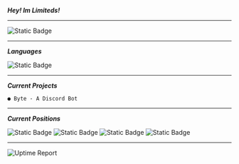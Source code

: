 ***Hey! Im Limiteds!***
<hr>
<img alt="Static Badge" src="https://img.shields.io/badge/Discord-@imlimiteds-purple">

<hr>

***Languages***

<img alt="Static Badge"
src="https://img.shields.io/badge/2_Years-Python-darkgreen">

<hr> 


__***Current Projects***__

```
● Byte - A Discord Bot
```


<hr>

***Current Positions***

<img alt="Static Badge"
src="https://img.shields.io/badge/Founder-UnLimited_Systems-white">
<img alt="Static Badge"
src="https://img.shields.io/badge/Senior_Support-ERM-darkred">
<img alt="Static Badge"
src="https://img.shields.io/badge/Support-Astro_Birb-blue">
<img alt="Static Badge"
src="https://img.shields.io/badge/Developer-Cyni-darkblue">

<hr>

![Uptime Report](https://img.shields.io/badge/Uptime-<iframe%20src%3D%22https%3A%2F%2Fwl.hetrixtools.com%2Freport%2Fuptime%2F3f00f14d97fb5d669fbe08a13314570b%2F%22%20width%3D%22100%25%22%20scrolling%3D%22no%22%20style%3D%22border%3Anone%3B%22%20sandbox%3D%22allow-scripts%20allow-same-origin%20allow-popups%22></iframe>-blue)







